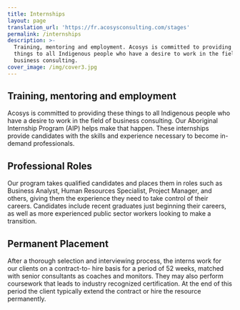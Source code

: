 ```yaml
---
title: Internships
layout: page
translation_url: 'https://fr.acosysconsulting.com/stages'
permalink: /internships
description: >-
  Training, mentoring and employment. Acosys is committed to providing these
  things to all Indigenous people who have a desire to work in the field of
  business consulting.
cover_image: /img/cover3.jpg
---
```

## Training, mentoring and employment

Acosys is committed to providing these things to all Indigenous people who have a desire to work in the
field of business consulting. Our Aboriginal Internship Program (AIP) helps make that happen. These
internships provide candidates with the skills and experience necessary to become in-demand professionals.

## Professional Roles

Our program takes qualified candidates and places them in roles such as Business Analyst, Human
Resources Specialist, Project Manager, and others, giving them the experience they need to take control
of their careers. Candidates include recent graduates just beginning their careers, as well as more
experienced public sector workers looking to make a transition.

## Permanent Placement

After a thorough selection and interviewing process, the interns work for our clients on a contract-to-
hire basis for a period of 52 weeks, matched with senior consultants as coaches and monitors. They
may also perform coursework that leads to industry recognized certification. At the end of this period
the client typically extend the contract or hire the resource permanently.
